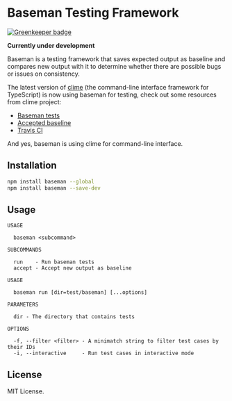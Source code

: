 # Baseman Testing Framework

[![Greenkeeper badge](https://badges.greenkeeper.io/vilic/baseman.svg)](https://greenkeeper.io/)

**Currently under development**

Baseman is a testing framework that saves expected output as baseline and compares new output with it to determine whether there are possible bugs or issues on consistency.

The latest version of [clime](https://github.com/vilic/clime) (the command-line interface framework for TypeScript) is now using baseman for testing, check out some resources from clime project:

- [Baseman tests](https://github.com/vilic/clime/tree/master/src/test/baseman)
- [Accepted baseline](https://github.com/vilic/clime/tree/master/test/baseman/baseline)
- [Travis CI](https://travis-ci.org/vilic/clime)

And yes, baseman is using clime for command-line interface.

## Installation

```sh
npm install baseman --global
npm install baseman --save-dev
```

## Usage

```
USAGE

  baseman <subcommand>

SUBCOMMANDS

  run    - Run baseman tests
  accept - Accept new output as baseline
```

```
USAGE

  baseman run [dir=test/baseman] [...options]

PARAMETERS

  dir - The directory that contains tests

OPTIONS

  -f, --filter <filter> - A minimatch string to filter test cases by their IDs
  -i, --interactive     - Run test cases in interactive mode
```

## License

MIT License.
